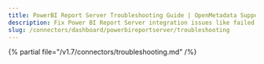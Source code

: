 ```yaml
---
title: PowerBI Report Server Troubleshooting Guide | OpenMetadata Support
description: Fix Power BI Report Server integration issues like failed authentication, metadata extraction gaps, or visualization syncing.
slug: /connectors/dashboard/powerbireportserver/troubleshooting
---
```


{% partial file="/v1.7/connectors/troubleshooting.md" /%}
